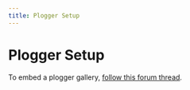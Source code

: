 ```yaml
---
title: Plogger Setup
---
```


# Plogger Setup

To embed a plogger gallery, [follow this forum thread](http://board.s9y.org/viewtopic.php?t=6110).
